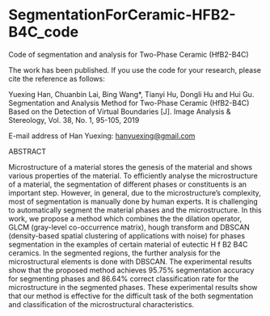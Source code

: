 # SegmentationForCeramic-HFB2-B4C_code
Code of segmentation and analysis for Two-Phase Ceramic (HfB2-B4C)

The work has been published. If you use the code for your research, please cite the reference as follows:

Yuexing Han, Chuanbin Lai, Bing Wang*, Tianyi Hu, Dongli Hu and Hui Gu. Segmentation and Analysis Method for Two-Phase Ceramic (HfB2-B4C) Based on the Detection of Virtual Boundaries [J]. Image Analysis & Stereology, Vol. 38, No. 1, 95-105, 2019


E-mail address of Han Yuexing: hanyuexing@gmail.com



ABSTRACT 

Microstructure of a material stores the genesis of the material and shows various properties of the material. To efficiently analyse the microstructure of a material, the segmentation of different phases or constituents is an important step. However, in general, due to the microstructure’s complexity, most of segmentation is manually done by human experts. It is challenging to automatically segment the material phases and the microstructure. In this work, we propose a method which combines the the dilation operator, GLCM (gray-level co-occurrence matrix), hough transform and DBSCAN (density-based spatial clustering of applications with noise) for phases segmentation in the examples of certain material of eutectic H f B2 B4C ceramics. In the segmented regions, the further analysis for the microstructural elements is done with DBSCAN. The experimental results show that the proposed method achieves 95.75% segmentation accuracy for segmenting phases and 86.64% correct classification rate for the microstructure in the segmented phases. These experimental results show that our method is effective for the difficult task of the both segmentation and classification of the microstructural characteristics.
